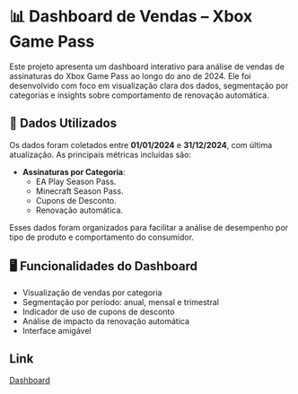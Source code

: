 # 📊 Dashboard de Vendas – Xbox Game Pass 

Este projeto apresenta um dashboard interativo para análise de vendas de assinaturas do Xbox Game Pass ao longo do ano de 2024. Ele foi desenvolvido com foco em visualização clara dos dados, segmentação por categorias e insights sobre comportamento de renovação automática.

## 🧩 Dados Utilizados

Os dados foram coletados entre **01/01/2024** e **31/12/2024**, com última atualização. As principais métricas incluídas são:

- **Assinaturas por Categoria**:
  - EA Play Season Pass. 
  - Minecraft Season Pass. 
  - Cupons de Desconto.
  - Renovação automática.

Esses dados foram organizados para facilitar a análise de desempenho por tipo de produto e comportamento do consumidor.

## 🖥️ Funcionalidades do Dashboard

- Visualização de vendas por categoria
- Segmentação por período: anual, mensal e trimestral
- Indicador de uso de cupons de desconto
- Análise de impacto da renovação automática
- Interface amigável

## Link

  [Dashboard](https://github.com/marcelomoura85/Desafio-Dio---Randstad-Dashboard-Vendas-Xbox/blob/main/Dashboard.xlsx)

